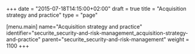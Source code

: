 +++
date = "2015-07-18T14:15:00+02:00"
draft = true
title = "Acquisition strategy and practice"
type = "page"

[menu.main]
name="Acquisition strategy and practice"
identifier="securite_security-and-risk-management_acquisition-strategy-and-practice"
parent="securite_security-and-risk-management"
weight = 1100
+++